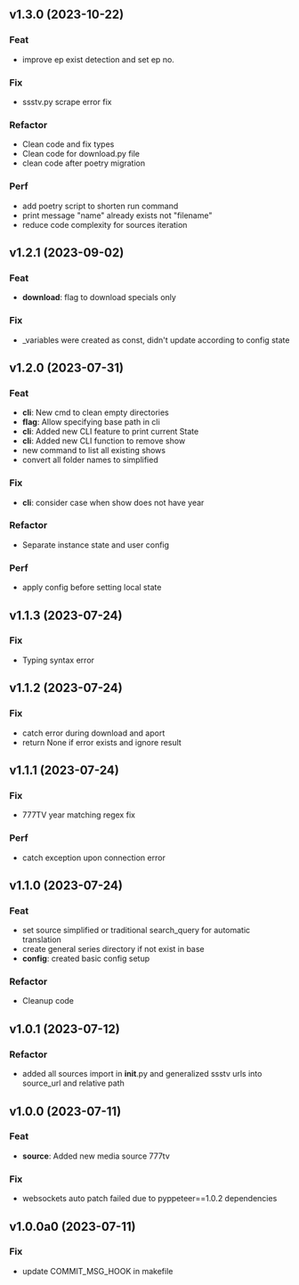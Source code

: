 ## v1.3.0 (2023-10-22)

### Feat

- improve ep exist detection and set ep no.

### Fix

- ssstv.py scrape error fix

### Refactor

- Clean code and fix types
- Clean code for download.py file
- clean code after poetry migration

### Perf

- add poetry script to shorten run command
- print message "name" already exists not "filename"
- reduce code complexity for sources iteration

## v1.2.1 (2023-09-02)

### Feat

- **download**: flag to download specials only

### Fix

- _variables were created as const, didn't update according to config state

## v1.2.0 (2023-07-31)

### Feat

- **cli**: New cmd to clean empty directories
- **flag**: Allow specifying base path in cli
- **cli**: Added new CLI feature to print current State
- **cli**: Added new CLI function to remove show
- new command to list all existing shows
- convert all folder names to simplified

### Fix

- **cli**: consider case when show does not have year

### Refactor

- Separate instance state and user config

### Perf

- apply config before setting local state

## v1.1.3 (2023-07-24)

### Fix

- Typing syntax error

## v1.1.2 (2023-07-24)

### Fix

- catch error during download and aport
- return None if error exists and ignore result

## v1.1.1 (2023-07-24)

### Fix

- 777TV year matching regex fix

### Perf

- catch exception upon connection error

## v1.1.0 (2023-07-24)

### Feat

- set source simplified or traditional search_query for automatic translation
- create general series directory if not exist in base
- **config**: created basic config setup

### Refactor

- Cleanup code

## v1.0.1 (2023-07-12)

### Refactor

- added all sources import in __init__.py and generalized ssstv urls into source_url and relative path

## v1.0.0 (2023-07-11)

### Feat

- **source**: Added new media source 777tv

### Fix

- websockets auto patch failed due to pyppeteer==1.0.2 dependencies

## v1.0.0a0 (2023-07-11)

### Fix

- update COMMIT_MSG_HOOK in makefile
